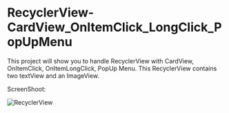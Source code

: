 # RecyclerView-CardView_OnItemClick_LongClick_PopUpMenu
This project will show you to handle RecyclerView with CardView, OnItemClick, OnItemLongClick, PopUp Menu.
This RecyclerView contains two textView and an ImageView.

ScreenShoot:

![RecyclerView](https://github.com/sudarshaana/RecyclerView-CardView_OnItemClick_LongClick_PopUpMenu/blob/master/screenshoot.gif?raw=true)
